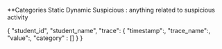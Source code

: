 **Categories
Static
Dynamic
Suspicious : anything related to suspicious activity


{
    "student_id",
    "student_name",
    "trace": {
        "timestamp":,
        "trace_name":,
        "value":,
        "category" : []
    }
}
